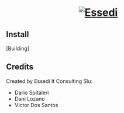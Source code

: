 <h1 align="center"><a href="https://essedi.es"><img src="http://www.essedi.es/wp-content/uploads/2017/12/cropped-newsletter-logo-essedi.png" alt="Essedi"></a></h1>


Install
-------

 [Building]

Credits
-------

Created by Essedi It Consulting Slu:
* Dario Spitaleri
* Dani Lozano
* Victor Dos Santos


